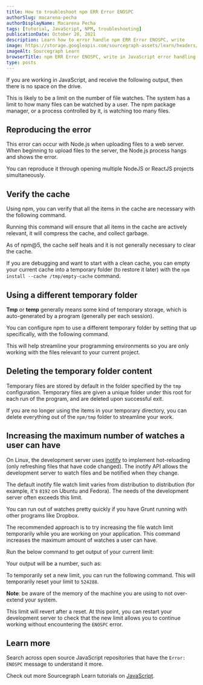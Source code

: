 ```yaml
---
title: How to troubleshoot npm ERR Error ENOSPC
authorSlug: macarena-pecha
authorDisplayName: Macarena Pecha
tags: [tutorial, JavaScript, NPM, troubleshooting]
publicationDate: October 26, 2021
description: Learn how to error handle npm ERR Error ENOSPC, write
image: https://storage.googleapis.com/sourcegraph-assets/learn/headers/sourcegraph-learn-header.png
imageAlt: Sourcegraph Learn
browserTitle: npm ERR Error ENOSPC, write in JavaScript error handling
type: posts
---
```


If you are working in JavaScript, and receive the following output, then there is no space on the drive. 

<Highlighter
input='Error: ENOSPC.'
language='bash'
/>

This is likely to be a limit on the number of file watches. The system has a limit to how many files can be watched by a user. The npm package manager, or a process controlled by it, is watching too many files. 

## Reproducing the error

This error can occur with Node.js when uploading files to a web server. When beginning to upload files to the server, the Node.js process hangs and shows the error.

You can reproduce it through opening multiple NodeJS or ReactJS projects simultaneously.

## Verify the cache 

Using npm, you can verify that all the items in the cache are necessary with the following command.

<Highlighter
input='npm cache verify'
language='bash'
/>

Running this command will ensure that all items in the cache are actively relevant, it will compress the cache, and collect garbage.

As of npm@5, the cache self heals and it is not generally necessary to clear the cache. 

If you are debugging and want to start with a clean cache, you can empty your current cache into a temporary folder (to restore it later) with the `npm install --cache /tmp/empty-cache` command.

## Using a different temporary folder

**Tmp** or **temp** generally means some kind of temporary storage, which is auto-generated by a program (generally per each session).

You can configure npm to use a different temporary folder by setting that up specifically, with the following command. 

<Highlighter
input='npm config set tmp /path/to/some/other/dir'
language='bash'
/>

This will help streamline your programming environments so you are only working with the files relevant to your current project.

## Deleting the temporary folder content

Temporary files are stored by default in the folder specified by the `tmp` configuration. Temporary files are given a unique folder under this root for each run of the program, and are deleted upon successful exit.

If you are no longer using the items in your temporary directory, you can delete everything out of the `npm/tmp` folder to streamline your work. 

## Increasing the maximum number of watches a user can have

On Linux, the development server uses [inotify](https://en.wikipedia.org/wiki/Inotify) to implement hot-reloading (only refreshing files that have code changed). The inotify API allows the development server to watch files and be notified when they change.

The default inotify file watch limit varies from distribution to distribution (for example, it's `8192` on Ubuntu and Fedora). The needs of the development server often exceeds this limit.

You can run out of watches pretty quickly if you have Grunt running with other programs like Dropbox.

The recommended approach is to try increasing the file watch limit temporarily while you are working on your application. This command increases the maximum amount of watches a user can have.

Run the below command to get output of your current limit:

<Highlighter
input='sysctl fs.inotify.max_user_watches'
language='bash'
/>

Your output will be a number, such as:

<Highlighter
input='8192'
language='bash'
/>

To temporarily set a new limit, you can run the following command. This will temporarily reset your limit to `524288`. 

**Note**: be aware of the memory of the machine you are using to not over-extend your system.

<Highlighter
input='sysctl fs.inotify.max_user_watches=524288 && sudo sysctl -p'
language='bash'
/>

This limit will revert after a reset. At this point, you can restart your development server to check that the new limit allows you to continue working without encountering the `ENOSPC` error. 

## Learn more

Search across open source JavaScript repositories that have the `Error: ENOSPC` message to understand it more.

<SourcegraphSearch query="Error: ENOSPC" patternType="literal"/>

Check out more Sourcegraph Learn tutorials on [JavaScript](https://learn.sourcegraph.com/tags/javascript).
